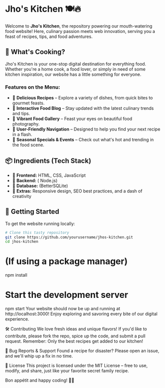 # Jho's Kitchen 🍽️🔥

Welcome to **Jho's Kitchen**, the repository powering our mouth-watering food website! Here, culinary passion meets web innovation, serving you a feast of recipes, tips, and food adventures.

## 🍜 What's Cooking?
Jho's Kitchen is your one-stop digital destination for everything food. Whether you're a home cook, a food lover, or simply in need of some kitchen inspiration, our website has a little something for everyone.

### Features on the Menu:
- 🍕 **Delicious Recipes** – Explore a variety of dishes, from quick bites to gourmet feasts.
- 🍣 **Interactive Food Blog** – Stay updated with the latest culinary trends and tips.
- 🍩 **Vibrant Food Gallery** – Feast your eyes on beautiful food photography.
- 🥗 **User-Friendly Navigation** – Designed to help you find your next recipe in a flash.
- 🍹 **Seasonal Specials & Events** – Check out what's hot and trending in the food scene.

## 📦 Ingredients (Tech Stack)
- 🥩 **Frontend:** HTML, CSS, JavaScript
- 🍞 **Backend:** (  Node.js)
- 🍷 **Database:** (BetterSQLite)
- 🧂 **Extras:** Responsive design, SEO best practices, and a dash of creativity

## 🚀 Getting Started
To get the website running locally:

```bash
# Clone this tasty repository
git clone https://github.com/yourusername/jhos-kitchen.git
cd jhos-kitchen
```

# (If using a package manager)
npm install

# Start the development server
npm start
Your website should now be up and running at http://localhost:3000! Enjoy exploring and savoring every bite of our digital experience.

🛠️ Contributing
We love fresh ideas and unique flavors! If you'd like to contribute, please fork the repo, spice up the code, and submit a pull request. Remember: Only the best recipes get added to our kitchen!

🐞 Bug Reports & Support
Found a recipe for disaster? Please open an issue, and we'll whip up a fix in no time.

📜 License
This project is licensed under the MIT License – free to use, modify, and share, just like your favorite secret family recipe.

Bon appétit and happy coding! 🍛🔥







